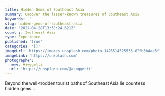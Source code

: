```yaml
---
title: Hidden Gems of Southeast Asia
summary: Uncover the lesser-known treasures of Southeast Asia
keywords: ''
slug: hidden-gems-of-southeast-asia
date: '2025-04-28T13:53:24.621Z'
country: Southeast Asia
type: Experience
published: 'true'
categories: '[]'
imageUrl: 'https://images.unsplash.com/photo-1476514525535-07fb3b4ae5f1'
imageLink: 'https://unsplash.com'
photographer:
  name: Asoggetti
  url: 'https://unsplash.com/@asoggetti'
---
```









Beyond the well-trodden tourist paths of Southeast Asia lie countless hidden gems...
